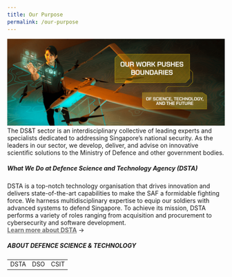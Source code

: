 ```yaml
---
title: Our Purpose
permalink: /our-purpose
---
```

![Alt text for image on Isomer site](/images/banner_purpose.png)
The DS&T sector is an interdisciplinary collective of leading experts and specialists dedicated to addressing Singapore’s national security. As the leaders in our sector, we develop, deliver, and advise on innovative scientific solutions to the Ministry of Defence and other government bodies. 

<h5 style="font-weight:bold">What We Do at Defence Science and Technology Agency (DSTA)</h5>
DSTA is a top-notch technology organisation that drives innovation and delivers state-of-the-art capabilities to make the SAF a formidable fighting force. We harness multidisciplinary expertise to equip our soldiers with advanced systems to defend Singapore. To achieve its mission, DSTA performs a variety of roles ranging from acquisition and procurement to cybersecurity and software development.<br>
<a href="https://www.dsta.gov.sg/home" target="_blank" style="font-weight:bold;color:#707070;">Learn more about DSTA</a> ->

<h5 style="font-weight:bold;">ABOUT DEFENCE SCIENCE & TECHNOLOGY</h5>
<table>
	<tr>
		<td>
			DSTA
		</td>
		<td>
			DSO
		</td>
		<td>
			CSIT
		</td>
	</tr>
	</table>